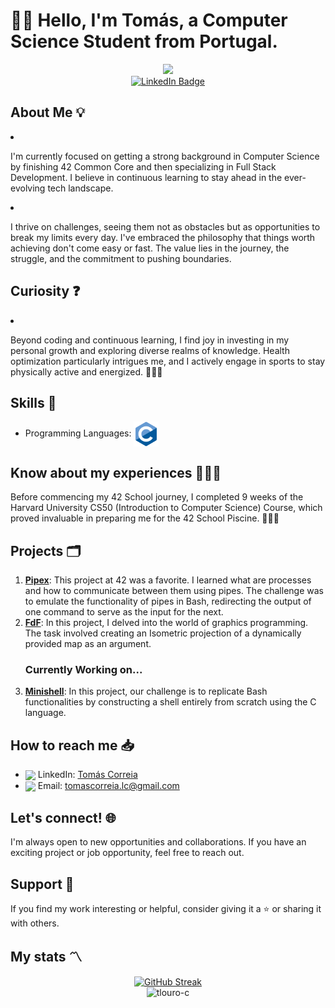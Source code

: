 <h1>👋🏼 Hello, I'm Tomás, a Computer Science Student from Portugal.</h1>
<div id="header" align="center">
  <img src="https://media.giphy.com/media/M9gbBd9nbDrOTu1Mqx/giphy.gif" width="100"/>
</div>

<div id="badges" align="center">
  <a href="https://www.linkedin.com/in/tomás-correia-34881a299/">
    <img src="https://img.shields.io/badge/LinkedIn-blue?style=for-the-badge&logo=linkedin&logoColor=white" alt="LinkedIn Badge"/>
  </a>
</div>

<!-- About Me Section -->
<h2>About Me 💡</h2>
<li><p>I'm currently focused on getting a strong background in Computer Science by finishing 42 Common Core and then specializing in Full Stack Development. I believe in continuous learning to stay ahead in the ever-evolving tech landscape.</p> </li>
<li><p>I thrive on challenges, seeing them not as obstacles but as opportunities to break my limits every day. I've embraced the philosophy that things worth achieving don't come easy or fast. The value lies in the journey, the struggle, and the commitment to pushing boundaries.</p> </li>

<h2>Curiosity ❓</h2>
<li><p>Beyond coding and continuous learning, I find joy in investing in my personal growth and exploring diverse realms of knowledge. Health optimization particularly intrigues me, and I actively engage in sports to stay physically active and energized. 🏃🏽‍♂️</p></li>

<!-- Skills Section -->
<h2>Skills 🔨</h2>
<ul>
    <li>Programming Languages: <img src="https://raw.githubusercontent.com/devicons/devicon/55609aa5bd817ff167afce0d965585c92040787a/icons/c/c-original.svg" height="40" align="center"> </li>
</ul>

<h2>Know about my experiences 👨🏽‍💻</h2>
<p>Before commencing my 42 School journey, I completed 9 weeks of the Harvard University CS50 (Introduction to Computer Science) Course, which proved invaluable in preparing me for the 42 School Piscine. 🏊🏼‍♂️</p>

<!-- Projects Section -->
<h2>Projects 🗂️</h2>
<ol>
    <li><a href="Link"><strong>Pipex</strong></a>: This project at 42 was a favorite. I learned what are processes and how to communicate between them using pipes.
     The challenge was to emulate the functionality of pipes in Bash, redirecting the output of one command to serve as the input for the next.</li>
    <li><a href="https://github.com/tlouro-c/fdf.git"><strong>FdF</strong></a>: In this project, I delved into the world of graphics programming. The task involved creating an Isometric projection of a dynamically provided map as an argument.</li>
  <h3>Currently Working on...</h3>
    <li><a href="https://github.com/tlouro-c/minishell.git"><strong>Minishell</strong></a>: In this project, our challenge is to replicate Bash functionalities by constructing a shell entirely from scratch using the C language.</li>
</ol>

<!-- Contact Section -->
<h2>How to reach me 📥</h2>
<ul>
    <li><img src="https://raw.githubusercontent.com/gauravghongde/social-icons/9d939e1c5b7ea4a24ac39c3e4631970c0aa1b920/SVG/Color/LinkedIN.svg" align="center" height="20" width="auto" > LinkedIn: <a href="https://www.linkedin.com/in/tomás-correia-34881a299/">Tomás Correia</a></li>
    <li> <img src="https://raw.githubusercontent.com/gauravghongde/social-icons/9d939e1c5b7ea4a24ac39c3e4631970c0aa1b920/SVG/Color/Gmail.svg" align="center" height="20" width="auto"/> Email: <a href="tomascorreia.lc@gmail.com">tomascorreia.lc@gmail.com</a></li>
</ul>

<!-- Connect Section -->
<h2>Let's connect! 🌐</h2>
<p>I'm always open to new opportunities and collaborations. If you have an exciting project or job opportunity, feel free to reach out.</p>

<!-- Support Section -->
<h2>Support 🤍</h2>
<p>If you find my work interesting or helpful, consider giving it a ⭐️ or sharing it with others.</p>

<h2>My stats 〽️</h2>
<div align="center">
<a href="https://git.io/streak-stats"><img src="http://github-readme-streak-stats.herokuapp.com?user=tlouro-c&theme=transparent&hide_border=true&border_radius=4&mode=weekly" alt="GitHub Streak" /></a> </div>
<div align="center">
  <img src="https://github-readme-stats.vercel.app/api/top-langs?username=tlouro-c&show_icons=true&locale=en&layout=compact&theme=transparent&hide_border=true&hide=Roff,Perl,Objective-C" alt="tlouro-c" />
</div>
